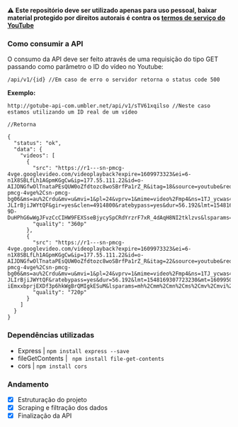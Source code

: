 :warning: **Este repositório deve ser utilizado apenas para uso pessoal, baixar material protegido por direitos autorais é contra os [termos de serviço do YouTube](https://www.youtube.com/static?gl=BR&template=terms)**

### Como consumir a API

O consumo da API deve ser feito através de uma requisição do tipo GET passando como parâmetro o ID do vídeo no Youtube: 

```` /api/v1/{id} //Em caso de erro o servidor retorna o status code 500 ```` 

**Exemplo:**
````
http://gotube-api-com.umbler.net/api/v1/sTV61xqilso //Neste caso estamos utilizando um ID real de um vídeo

//Retorna

{
  "status": "ok",
  "data": {
    "videos": [
      {
        "src": "https://r1---sn-pmcg-4vge.googlevideo.com/videoplayback?expire=1609973323&ei=6-n1X8SBLfLh1AGpmKGgCw&ip=177.55.111.22&id=o-AIJDNGfwOlTnataPEsQUW0oZfdtozc8woSBrfPa1rZ_R&itag=18&source=youtube&requiressl=yes&mh=aw&mm=31%2C29&mn=sn-pmcg-4vge%2Csn-pmcg-bg06&ms=au%2Crdu&mv=u&mvi=1&pl=24&vprv=1&mime=video%2Fmp4&ns=1TJ_ycwas4-JLIrBjiJWYtQF&gir=yes&clen=4914800&ratebypass=yes&dur=56.192&lmt=1548168730847171&mt=1609950995&fvip=9&c=WEB&txp=2211222&n=M8Tn98s7czdFrhQO&sparams=expire%2Cei%2Cip%2Cid%2Citag%2Csource%2Crequiressl%2Cvprv%2Cmime%2Cns%2Cgir%2Cclen%2Cratebypass%2Cdur%2Clmt&sig=AOq0QJ8wRAIgZt2pD8E72DXJphvfp3pbUAq-9D-DuHPhG6wWgJFvzCcCIHW9FEXSseBjycySpCRdYrzrF7xR_4dAqH8NI2tklzvs&lsparams=mh%2Cmm%2Cmn%2Cms%2Cmv%2Cmvi%2Cpl&lsig=AG3C_xAwRAIgcCLUuLb227dR3ksUmlge16qiZq8Z1hEH_nj2BWlg810CIB86crVQTe5kfP85fUcRhTD3JtqUWyHZVuGfzqeJ18bk",
        "quality": "360p"
      },
      {
        "src": "https://r1---sn-pmcg-4vge.googlevideo.com/videoplayback?expire=1609973323&ei=6-n1X8SBLfLh1AGpmKGgCw&ip=177.55.111.22&id=o-AIJDNGfwOlTnataPEsQUW0oZfdtozc8woSBrfPa1rZ_R&itag=22&source=youtube&requiressl=yes&mh=aw&mm=31%2C29&mn=sn-pmcg-4vge%2Csn-pmcg-bg06&ms=au%2Crdu&mv=u&mvi=1&pl=24&vprv=1&mime=video%2Fmp4&ns=1TJ_ycwas4-JLIrBjiJWYtQF&ratebypass=yes&dur=56.192&lmt=1548169307723230&mt=1609950995&fvip=9&c=WEB&txp=2201222&n=M8Tn98s7czdFrhQO&sparams=expire%2Cei%2Cip%2Cid%2Citag%2Csource%2Crequiressl%2Cvprv%2Cmime%2Cns%2Cratebypass%2Cdur%2Clmt&sig=AOq0QJ8wRAIfDxeEKy6v7SLl03Wr4MKV_tXScbGgTIsYRe2huhQCvAIhAMBXaBDfJExt-iEmxxbprjEXDf3p6hkWgBrQMIgkESuM&lsparams=mh%2Cmm%2Cmn%2Cms%2Cmv%2Cmvi%2Cpl&lsig=AG3C_xAwRAIgcCLUuLb227dR3ksUmlge16qiZq8Z1hEH_nj2BWlg810CIB86crVQTe5kfP85fUcRhTD3JtqUWyHZVuGfzqeJ18bk",
        "quality": "720p"
      }
    ]
  }
}

````


### Dependências utilizadas

- Express | ```` npm install express --save ````
- fileGetContents | ````  npm install file-get-contents ````
- cors | ```` npm install cors ````
### Andamento
- [x] Estruturação do projeto
- [x] Scraping e filtração dos dados
- [x] Finalização da API
